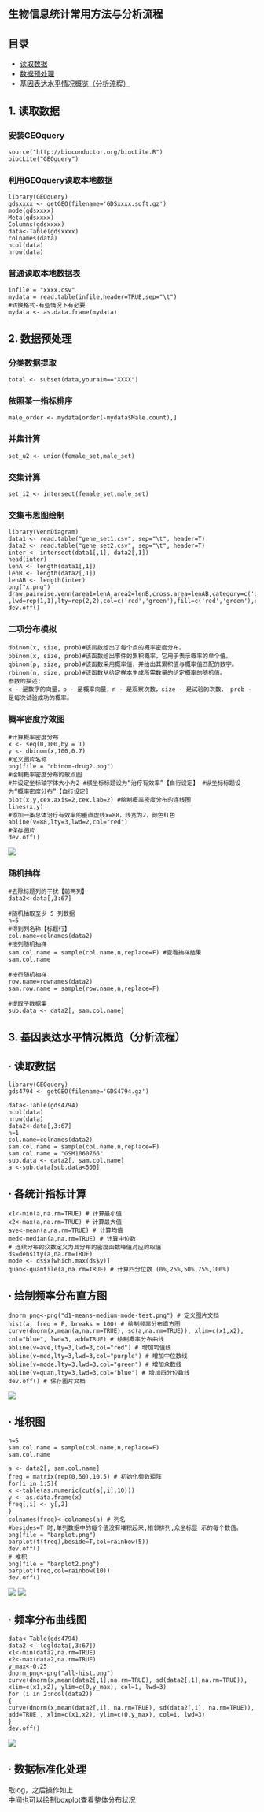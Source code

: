## 生物信息统计常用方法与分析流程
## 目录
* [读取数据](#1)
* [数据预处理](#2)
* [基因表达水平情况概览（分析流程）](#3)

## <a id="1"></a>1. 读取数据
### 安装GEOquery
```source("http://bioconductor.org/biocLite.R")
biocLite("GEOquery")
```
### 利用GEOquery读取本地数据
```
library(GEOquery)
gdsxxxx <- getGEO(filename='GDSxxxx.soft.gz')
mode(gdsxxxx)
Meta(gdsxxxx)
Columns(gdsxxxx)
data<-Table(gdsxxxx)
colnames(data)
ncol(data)
nrow(data)
```
### 普通读取本地数据表
```
infile = "xxxx.csv"
mydata = read.table(infile,header=TRUE,sep="\t")
#转换格式-有些情况下有必要mydata <- as.data.frame(mydata)
```
## <a id="2"></a>2. 数据预处理
### 分类数据提取
```
total <- subset(data,youraim=="XXXX")
```
### 依照某一指标排序
```
male_order <- mydata[order(-mydata$Male.count),]
```
### 并集计算
```
set_u2 <- union(female_set,male_set)
```
### 交集计算
```
set_i2 <- intersect(female_set,male_set)
```
### 交集韦恩图绘制
```
library(VennDiagram)
data1 <- read.table("gene_set1.csv", sep="\t", header=T)
data2 <- read.table("gene_set2.csv", sep="\t", header=T)
inter <- intersect(data1[,1], data2[,1])
head(inter)
lenA <- length(data1[,1])
lenB <- length(data2[,1])
lenAB <- length(inter)
png("x.png")
draw.pairwise.venn(area1=lenA,area2=lenB,cross.area=lenAB,category=c('gene_set1','gene_set2') ,lwd=rep(1,1),lty=rep(2,2),col=c('red','green'),fill=c('red','green'),cat.col=c('red','green'))
dev.off()
```
### 二项分布模拟
```
dbinom(x, size, prob)#该函数给出了每个点的概率密度分布。pbinom(x, size, prob)#该函数给出事件的累积概率，它用于表示概率的单个值。qbinom(p, size, prob)#该函数采用概率值，并给出其累积值与概率值匹配的数字。
rbinom(n, size, prob)#该函数从给定样本生成所需数量的给定概率的随机值。参数的描述:x - 是数字的向量，p - 是概率向量，n - 是观察次数，size - 是试验的次数， prob - 是每次试验成功的概率。
```
### 概率密度疗效图
```
#计算概率密度分布x <- seq(0,100,by = 1)y <- dbinom(x,100,0.7)#定义图片名称png(file = "dbinom-drug2.png") 
#绘制概率密度分布的散点图 
#并设定坐标轴字体大小为2 #横坐标标题设为“治疗有效率”【自行设定】 #纵坐标标题设为“概率密度分布”【自行设定]
plot(x,y,cex.axis=2,cex.lab=2) #绘制概率密度分布的连线图lines(x,y)#添加一条总体治疗有效率的垂直虚线x=88，线宽为2，颜色红色abline(v=88,lty=3,lwd=2,col="red")#保存图片dev.off()
```
![](dbinom-drug2.png)
### 随机抽样
```
#去除标题列的干扰【前两列】 
data2<-data[,3:67] 

#随机抽取至少 5 列数据
n=5
#得到列名称【标题行】 
col.name=colnames(data2) 
#按列随机抽样
sam.col.name = sample(col.name,n,replace=F) #查看抽样结果
sam.col.name 

#按行随机抽样
row.name=rownames(data2)
sam.row.name = sample(row.name,n,replace=F)

#提取子数据集
sub.data <- data2[, sam.col.name]
```
## <a id="3"></a>3. 基因表达水平情况概览（分析流程）
## · 读取数据
```
library(GEOquery)
gds4794 <- getGEO(filename='GDS4794.gz')

data<-Table(gds4794)
ncol(data)
nrow(data)
data2<-data[,3:67]
n=1
col.name=colnames(data2)
sam.col.name = sample(col.name,n,replace=F)
sam.col.name = "GSM1060766"
sub.data <- data2[, sam.col.name]
a <-sub.data[sub.data<500]
```
## · 各统计指标计算
```
x1<-min(a,na.rm=TRUE) # 计算最小值 
x2<-max(a,na.rm=TRUE) # 计算最大值 
ave<-mean(a,na.rm=TRUE) # 计算均值 
med<-median(a,na.rm=TRUE) # 计算中位数
# 连续分布的众数定义为其分布的密度函数峰值对应的取值 
ds=density(a,na.rm=TRUE)
mode <- ds$x[which.max(ds$y)]
quan<-quantile(a,na.rm=TRUE) # 计算四分位数 (0%,25%,50%,75%,100%) 
```
## · 绘制频率分布直方图
```
dnorm_png<-png("d1-means-medium-mode-test.png") # 定义图片文档
hist(a, freq = F, breaks = 100) # 绘制频率分布直方图 
curve(dnorm(x,mean(a,na.rm=TRUE), sd(a,na.rm=TRUE)), xlim=c(x1,x2), col="blue", lwd=3, add=TRUE) # 绘制概率分布曲线 
abline(v=ave,lty=3,lwd=3,col="red") # 增加均值线 
abline(v=med,lty=3,lwd=3,col="purple") # 增加中位数线 
abline(v=mode,lty=3,lwd=3,col="green") # 增加众数线 
abline(v=quan,lty=3,lwd=3,col="blue") # 增加四分位数线
dev.off() # 保存图片文档
```
![](d1-means-medium-mode-test.png)
## · 堆积图
```
n=5
sam.col.name = sample(col.name,n,replace=F)
sam.col.name

a <- data2[, sam.col.name]
freq = matrix(rep(0,50),10,5) # 初始化频数矩阵 
for(i in 1:5){
x <-table(as.numeric(cut(a[,i],10))) 
y <- as.data.frame(x)
freq[,i] <- y[,2]
}
colnames(freq)<-colnames(a) # 列名
#besides=T 时,单列数据中的每个值没有堆积起来,相邻排列,众坐标显 示的每个数值。
png(file = "barplot.png") 
barplot(t(freq),beside=T,col=rainbow(5))
dev.off()
# 堆积
png(file = "barplot2.png")
barplot(freq,col=rainbow(10))
dev.off()
```
![](barplot.png)
![](barplot2.png)
## · 频率分布曲线图
 ```
data<-Table(gds4794)
data2 <- log(data[,3:67])
x1<-min(data2,na.rm=TRUE) 
x2<-max(data2,na.rm=TRUE) 
y_max<-0.25 
dnorm_png<-png("all-hist.png")
curve(dnorm(x,mean(data2[,1],na.rm=TRUE), sd(data2[,1],na.rm=TRUE)), xlim=c(x1,x2), ylim=c(0,y_max), col=1, lwd=3)
for (i in 2:ncol(data2))
{
curve(dnorm(x,mean(data2[,i], na.rm=TRUE), sd(data2[,i], na.rm=TRUE)), add=TRUE , xlim=c(x1,x2), ylim=c(0,y_max), col=i, lwd=3)
}
dev.off()
 ```
 ![](all-hist.png)
## · 数据标准化处理
取log，之后操作如上  
中间也可以绘制boxplot查看整体分布状况  
